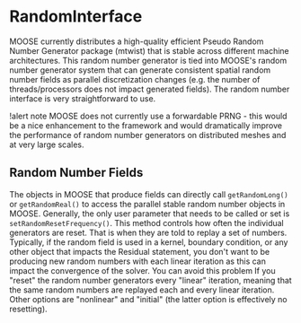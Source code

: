 # RandomInterface

MOOSE currently distributes a high-quality efficient Pseudo Random Number Generator package (mtwist)
that is stable across different machine architectures. This random number generator is tied into
MOOSE's random number generator system that can generate consistent spatial random number fields as
parallel discretization changes (e.g. the number of threads/processors does not impact generated
fields). The random number interface is very straightforward to use.

!alert note
MOOSE does not currently use a forwardable PRNG - this would be a nice enhancement to the framework
and would dramatically improve the performance of random number generators on distributed meshes and
at very large scales.

## Random Number Fields

The objects in MOOSE that produce fields can directly call `getRandomLong()` or `getRandomReal()` to
access the parallel stable random number objects in MOOSE. Generally, the only user parameter that
needs to be called or set is `setRandomResetFrequency()`.  This method controls how often the
individual generators are reset. That is when they are told to replay a set of numbers.  Typically,
if the random field is used in a kernel, boundary condition, or any other object that impacts the
Residual statement, you don't want to be producing new random numbers with each linear iteration as
this can impact the convergence of the solver.  You can avoid this problem If you "reset" the random
number generators every "linear" iteration, meaning that the same random numbers are replayed each
and every linear iteration. Other options are "nonlinear" and "initial" (the latter option is
effectively no resetting).
